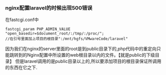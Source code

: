 ### nginx配置laravel的时候出现500错误
在fastcgi.conf中
```
fastcgi_param PHP_ADMIN_VALUE "open_basedir=$document_root/:/tmp/:/proc/";
//在引号里面加上项目的根目录":/mnt/hgfs/VMwareCode/laravel"
```
因为我们在nginx的server里面的root是到public目录下的,php代码中的重定向只能跳转到的Nginx配置中所设置的web根目录以内的文件。【就是public的下级目录】
但是laravel调用的是public目录以上的,所以要添加项目的根目录保证所调用的东西在它之下.

